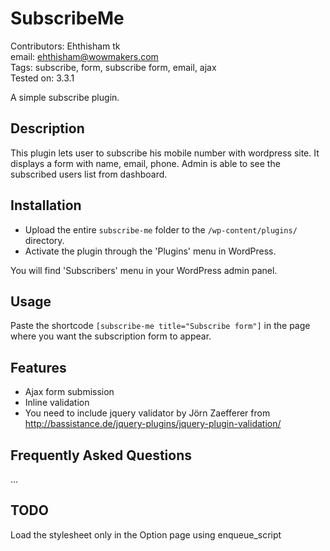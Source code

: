 # SubscribeMe

Contributors: Ehthisham tk  
email: ehthisham@wowmakers.com  
Tags: subscribe, form, subscribe form, email, ajax  
Tested on: 3.3.1  

A simple subscribe plugin.

## Description

This plugin lets user to subscribe his mobile number with wordpress site. It displays
a form with name, email, phone. Admin is able to see the subscribed users list 
from dashboard. 

## Installation

* Upload the entire `subscribe-me` folder to the `/wp-content/plugins/` directory.
* Activate the plugin through the 'Plugins' menu in WordPress.

You will find 'Subscribers' menu in your WordPress admin panel.

## Usage

Paste the shortcode `[subscribe-me title="Subscribe form"]` in the page where you want
the subscription form to appear. 

## Features

* Ajax form submission
* Inline validation
* You need to include jquery validator by Jörn Zaefferer from http://bassistance.de/jquery-plugins/jquery-plugin-validation/

## Frequently Asked Questions

...

## TODO

Load the stylesheet only in the Option page using enqueue_script